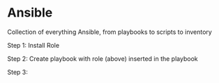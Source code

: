 # Ansible
Collection of everything Ansible, from playbooks to scripts to inventory

Step 1:
Install Role

Step 2:
Create playbook with role (above) inserted in the playbook

Step 3:

